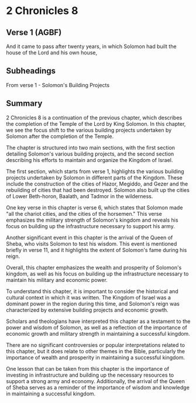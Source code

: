 # 2 Chronicles 8

## Verse 1 (AGBF)

And it came to pass after twenty years, in which Solomon had built the house of the Lord and his own house,

## Subheadings

From verse 1 - Solomon's Building Projects

## Summary

2 Chronicles 8 is a continuation of the previous chapter, which describes the completion of the Temple of the Lord by King Solomon. In this chapter, we see the focus shift to the various building projects undertaken by Solomon after the completion of the Temple.

The chapter is structured into two main sections, with the first section detailing Solomon's various building projects, and the second section describing his efforts to maintain and organize the Kingdom of Israel.

The first section, which starts from verse 1, highlights the various building projects undertaken by Solomon in different parts of the Kingdom. These include the construction of the cities of Hazor, Megiddo, and Gezer and the rebuilding of cities that had been destroyed. Solomon also built up the cities of Lower Beth-horon, Baalath, and Tadmor in the wilderness.

One key verse in this chapter is verse 6, which states that Solomon made "all the chariot cities, and the cities of the horsemen." This verse emphasizes the military strength of Solomon's kingdom and reveals his focus on building up the infrastructure necessary to support his army.

Another significant event in this chapter is the arrival of the Queen of Sheba, who visits Solomon to test his wisdom. This event is mentioned briefly in verse 11, and it highlights the extent of Solomon's fame during his reign.

Overall, this chapter emphasizes the wealth and prosperity of Solomon's kingdom, as well as his focus on building up the infrastructure necessary to maintain his military and economic power.

To understand this chapter, it is important to consider the historical and cultural context in which it was written. The Kingdom of Israel was a dominant power in the region during this time, and Solomon's reign was characterized by extensive building projects and economic growth.

Scholars and theologians have interpreted this chapter as a testament to the power and wisdom of Solomon, as well as a reflection of the importance of economic growth and military strength in maintaining a successful kingdom.

There are no significant controversies or popular interpretations related to this chapter, but it does relate to other themes in the Bible, particularly the importance of wealth and prosperity in maintaining a successful kingdom.

One lesson that can be taken from this chapter is the importance of investing in infrastructure and building up the necessary resources to support a strong army and economy. Additionally, the arrival of the Queen of Sheba serves as a reminder of the importance of wisdom and knowledge in maintaining a successful kingdom.